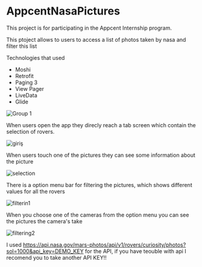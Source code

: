 # AppcentNasaPictures

This project is for participating in the Appcent Internship program.

This ptoject allows to users to access a list of photos taken by nasa and filter this list

Technologies that used 

* Moshi
* Retrofit
* Paging 3
* View Pager
* LiveData
* Glide

![Group 1](https://user-images.githubusercontent.com/72108390/118377082-69f09200-b5d4-11eb-8472-46c0a68be187.png)

When users open the app they direcly reach a tab screen which contain the selection of rovers.

![giriş](https://user-images.githubusercontent.com/72108390/118377177-a3c19880-b5d4-11eb-96c2-ba75effbfb55.png)

When users touch one of the pictures they can see some information about the picture

![selection](https://user-images.githubusercontent.com/72108390/118377360-775a4c00-b5d5-11eb-904d-0991aa16ee98.png)

There is a option menu bar for filtering the pictures, which shows different values for all the rovers

![filterin1](https://user-images.githubusercontent.com/72108390/118377351-6b6e8a00-b5d5-11eb-8d2b-05eccf58cc37.png)

When you choose one of the cameras from the option menu you can see the pictures the camera's take

![filtering2](https://user-images.githubusercontent.com/72108390/118377341-61e52200-b5d5-11eb-9a82-7eb873cff77b.png)

I used https://api.nasa.gov/mars-photos/api/v1/rovers/curiosity/photos?sol=1000&api_key=DEMO_KEY for the API, if you have teouble with api I recomend you to take another API KEY!!
